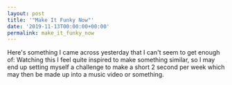 ```yaml
---
layout: post
title: '"Make It Funky Now"'
date: '2019-11-13T00:00:00+00:00'
permalink: make_it_funky_now
---
```

Here's something I came across yesterday that I can't seem to get enough of: Watching this I feel quite inspired to make something similar, so I may end up setting myself a challenge to make a short 2 second per week which may then be made up into a music video or something.
